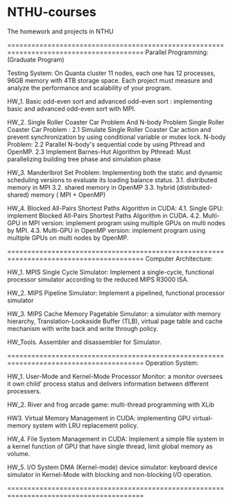 # NTHU-courses
The homework and projects in NTHU

========================================================================================
Parallel Programming: (Graduate Program)

Testing System: On Quanta cluster 11 nodes, each one has 12 processes, 96GB memory with 4TB storage space. Each project must measure and analyze the performance and scalability of your program.

HW_1. Basic odd-even sort and advanced odd-even sort : implementing basic and advanced odd-even sort with MPI.

HW_2. Single Roller Coaster Car Problem And N-body Problem
  Single Roller Coaster Car Problem  : 
  2.1 Simulate Single Roller Coaster Car action and prevent synchronization by using conditional variable or mutex lock.
  N-body Problem:
  2.2 Parallel N-body's sequential code by using Pthread and OpenMP.
  2.3 Implement Barnes-Hut Algorithm by Pthread: Must parallelizing building tree phase and simulation phase

HW_3. Manderlbrot Set Problem: Implementing both the static and dynamic scheduling versions to evaluate its loading balance status.
   3.1. distributed memory in MPI 
   3.2. shared memory in OpenMP
   3.3. hybrid (distributed-shared) memory ( MPI + OpenMP)

HW_4. Blocked All-Pairs Shortest Paths Algorithm in CUDA:
   4.1. Single GPU: 
        implement Blocked All-Pairs Shortest Paths Algorithm in CUDA.
   4.2. Multi-GPU in MPI version: 
        implement program using multiple GPUs on multi nodes by MPI.
   4.3. Multi-GPU in OpenMP version: 
        implement program using multiple GPUs on multi nodes by OpenMP.
  
========================================================================================
Computer Architecture:

HW_1. MPIS Single Cycle Simulator: Implement a single-cycle, functional processor simulator according to the reduced MIPS R3000 ISA. 

HW_2. MIPS Pipeline Simulator: Implement a pipelined, functional processor simulator 

HW_3. MIPS Cache Memory Pagetable Simulator: a simulator with memory hierarchy, Translation-Lookaside Buffer (TLB), virtual page table and cache mechanism with write back and write through policy. 

HW_Tools. Assembler and disassembler for Simulator.

========================================================================================
Operation System:

HW_1. User-Mode and Kernel-Mode Processor Monitor: a monitor oversees it own child’ process status and delivers information between different processers.

HW_2. River and frog arcade game: multi-thread programming with XLib

HW3. Virtual Memory Management in CUDA: implementing GPU virtual-memory system with LRU replacement policy.

HW_4. File System Management in CUDA: Implement a simple file system in a kernel function of GPU that have single thread, limit global memory as volume.

HW_5. I/O System DMA (Kernel-mode) device simulator: keyboard device simulator in Kernel-Mode with blocking and non-blocking I/O operation.

========================================================================================
